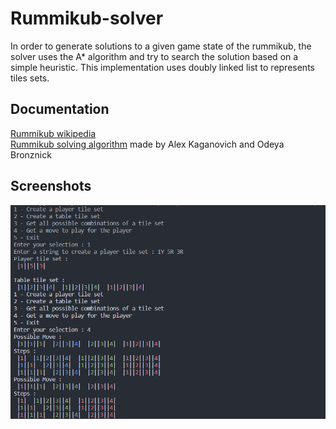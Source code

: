 

# Rummikub-solver
In order to generate solutions to a given game state of the rummikub, the solver uses the A* algorithm and try to search the solution based on a simple heuristic.
This implementation uses doubly linked list to represents tiles sets.



## Documentation

[Rummikub wikipedia](https://en.wikipedia.org/wiki/Rummikub)\
[Rummikub solving algorithm](https://www.cs.huji.ac.il/w~ai/projects/2012/Rummikub/) made by Alex Kaganovich and Odeya Bronznick

## Screenshots

![App Screenshot](https://github.com/An0n1mity/rummikub-solver/blob/main/screenshot.png)
